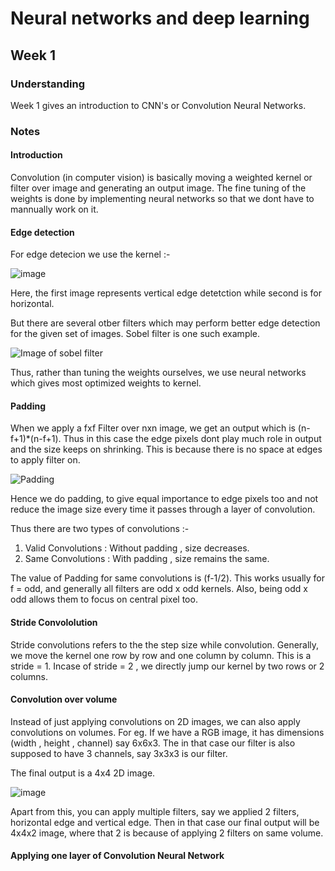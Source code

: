 # Neural networks and deep learning

## Week 1 

### Understanding 
Week 1 gives an introduction to CNN's or Convolution Neural Networks.

### Notes 

#### <b>Introduction</b>
Convolution (in computer vision) is basically moving a weighted kernel or filter over image and generating an output image.
The fine tuning of the weights is done by implementing neural networks so that we dont have to mannually work on it.

#### <b>Edge detection</b>
For edge detecion we use the kernel :-

![image](https://user-images.githubusercontent.com/103832825/207421496-31b844a0-8dd2-49c3-811f-13d55496a8b3.png)

Here, the first image represents vertical edge detetction while second is for horizontal.

But there are several otber filters which may perform better edge detection for the given set of images. Sobel filter is one such example.

<img src = "https://i0.wp.com/www.adeveloperdiary.com/wp-content/uploads/2019/05/How-to-implement-Sobel-edge-detection-using-Python-from-scratch-adeveloperdiary.com-sobel-sobel-operator.jpg?resize=744%2C356" alt = "Image of sobel filter">

Thus, rather than tuning the weights ourselves, we use neural networks which gives most optimized weights to kernel.

#### <b>Padding</b>

When we apply a fxf Filter over nxn image, we get an output which is (n-f+1)*(n-f+1).
Thus in this case the edge pixels dont play much role in output and the size keeps on shrinking. This is because there is no space at edges to apply filter on.

<img src = "https://images.deepai.org/django-summernote/2019-05-27/c3f24854-5584-4feb-81d7-3bcc5800a689.png" alt = "Padding">

Hence we do padding, to give equal importance to edge pixels too and not reduce the image size every time it passes through a layer of convolution.

Thus there are two types of convolutions :-

1) Valid Convolutions : Without padding , size decreases.
2) Same Convolutions : With padding , size remains the same.

The value of Padding for same convolutions is (f-1/2). This works usually for f = odd, and generally all filters are odd x odd kernels.
Also, being odd x odd allows them to focus on central pixel too.

#### <b>Stride Convololution</b>

Stride convolutions refers to the the step size while convolution. Generally, we move the kernel one row by row and one column by column. This is a stride = 1.
Incase of stride = 2 , we directly jump our kernel by two rows or 2 columns.

#### <b>Convolution over volume</b>

Instead of just applying convolutions on 2D images, we can also apply convolutions on volumes. For eg. If we have a RGB image, it has dimensions (width , height , channel) say 6x6x3. The in that case our filter is also supposed to have 3 channels, say 3x3x3 is our filter.

The final output is a 4x4 2D image.

![image](https://user-images.githubusercontent.com/103832825/207489294-bd43cd1d-247f-4f57-9a62-8a726cf36f40.png)

Apart from this, you can apply multiple filters, say we applied 2 filters, horizontal edge and vertical edge. Then in that case our final output will be 4x4x2 image, where that 2 is because of applying 2 filters on same volume.

#### <b>Applying one layer of Convolution Neural Network</b>



